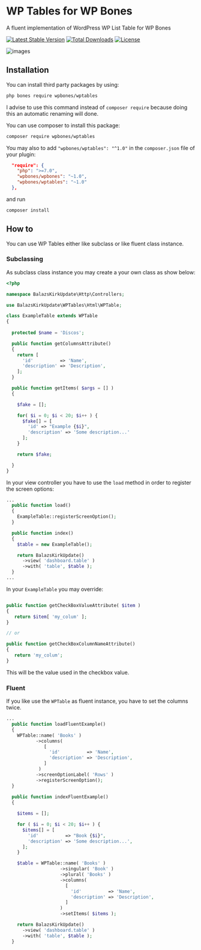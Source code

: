 # WP Tables for WP Bones

A fluent implementation of WordPress WP List Table for WP Bones

[![Latest Stable Version](https://poser.pugx.org/wpbones/wptables/v/stable)](https://packagist.org/packages/wpbones/wptables)
[![Total Downloads](https://poser.pugx.org/wpbones/wptables/downloads)](https://packagist.org/packages/wpbones/wptables)
[![License](https://poser.pugx.org/wpbones/wptables/license)](https://packagist.org/packages/wpbones/wptables)

![images](https://github.com/wpbones/wptables/wiki/images/screenshot-1.png)

## Installation

You can install third party packages by using:

```sh
php bones require wpbones/wptables
```
   
I advise to use this command instead of `composer require` because doing this an automatic renaming will done.  

You can use composer to install this package:

```sh
composer require wpbones/wptables
```

You may also to add `"wpbones/wptables": "^1.0"` in the `composer.json` file of your plugin:
 
```json
  "require": {
    "php": ">=7.0",
    "wpbones/wpbones": "~1.0",
    "wpbones/wptables": "~1.0"
  },
```


and run 

```sh
composer install
```
    
## How to 

You can use WP Tables either like subclass or like fluent class instance.

### Subclassing

As subclass class instance you may create a your own class as show below:
 
```php
<?php

namespace BalazsKirkUpdate\Http\Controllers;

use BalazsKirkUpdate\WPTables\Html\WPTable;

class ExampleTable extends WPTable
{
  
  protected $name = 'Discos';

  public function getColumnsAttribute()
  {
    return [
      'id'          => 'Name',
      'description' => 'Description',
    ];
  }

  public function getItems( $args = [] )
  {

    $fake = [];

    for( $i = 0; $i < 20; $i++ ) {
      $fake[] = [
        'id' => "Example {$i}",
        'description' => 'Some description...'
      ];
    }

    return $fake;

  }
}
``` 

In your view controller you have to use the `load` method in order to register the screen options:

```php
...
  public function load()
  {
    ExampleTable::registerScreenOption();
  }

  public function index()
  {
    $table = new ExampleTable();

    return BalazsKirkUpdate()
      ->view( 'dashboard.table' )
      ->with( 'table', $table );
  }
...  
```
In your `ExampleTable` you may override:

```php

public function getCheckBoxValueAttribute( $item )
{
   return $item[ 'my_colum' ];
}

// or

public function getCheckBoxColumnNameAttribute()
{
   return 'my_colum';
}

```

This will be the value used in the checkbox value.

### Fluent

If you like use the `WPTable` as fluent instance, you have to set the columns twice.

```php
...
  public function loadFluentExample()
  {
    WPTable::name( 'Books' )
           ->columns(
              [
                'id'          => 'Name',
                'description' => 'Description',
              ]
            )
           ->screenOptionLabel( 'Rows' )
           ->registerScreenOption();
  }
  
  public function indexFluentExample()
  {

    $items = [];

    for ( $i = 0; $i < 20; $i++ ) {
      $items[] = [
        'id'          => "Book {$i}",
        'description' => 'Some description...',
      ];
    }

    $table = WPTable::name( 'Books' )
                    ->singular( 'Book' )
                    ->plural( 'Books' )
                    ->columns(
                      [
                        'id'          => 'Name',
                        'description' => 'Description',
                      ]
                    )
                    ->setItems( $items );

    return BalazsKirkUpdate()
      ->view( 'dashboard.table' )
      ->with( 'table', $table );
  }

```
